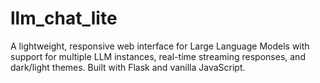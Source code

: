 # llm_chat_lite
A lightweight, responsive web interface for Large Language Models with support for multiple LLM instances, real-time streaming responses, and dark/light themes. Built with Flask and vanilla JavaScript.
